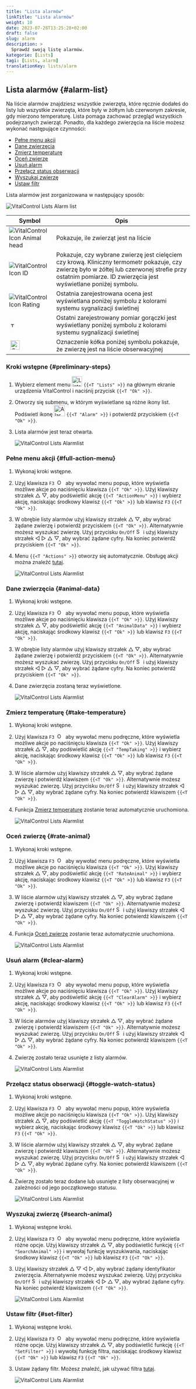 ```yaml
---
title: "Lista alarmów"
linkTitle: "Lista alarmów"
weight: 10
date: 2023-07-28T13:25:28+02:00
draft: false
slug: alarm
description: >
  Sprawdź swoją listę alarmów.
kategorie: [Lists]
tagi: [Lists, alarm]
translationKey: lists/alarm
---
```

## Lista alarmów {#alarm-list}

Na liście alarmów znajdziesz wszystkie zwierzęta, które ręcznie dodałeś do listy lub wszystkie zwierzęta, które były w żółtym lub czerwonym zakresie, gdy mierzono temperaturę. Lista pomaga zachować przegląd wszystkich podejrzanych zwierząt. Ponadto, dla każdego zwierzęcia na liście możesz wykonać następujące czynności:

- [Pełne menu akcji](#full-action-menu)
- [Dane zwierzęcia](#animal-data)
- [Zmierz temperaturę](#take-temperature)
- [Oceń zwierzę](#rate-animal)
- [Usuń alarm](#clear-alarm)
- [Przełącz status obserwacji](#toggle-watch-status)
- [Wyszukaj zwierzę](#search-animal)
- [Ustaw filtr](#set-filter)

Lista alarmów jest zorganizowana w następujący sposób:

   ![VitalControl Lists Alarm list](../images/alarmstructure.png "Struktura listy alarmów")

|Symbol   | Opis
|-------  |----
| ![VitalControl Icon Animal head](../images/kopf.png "Głowa zwierzęcia") | Pokazuje, ile zwierząt jest na liście
| ![VitalControl Icon ID](../images/ID.png "ID") | Pokazuje, czy wybrane zwierzę jest cielęciem czy krową. Kliniczny termometr pokazuje, czy zwierzę było w żółtej lub czerwonej strefie przy ostatnim pomiarze. ID zwierzęcia jest wyświetlane poniżej symbolu.
| ![VitalControl Icon Rating](../images/auge.png "Ikona Oceny") | Ostatnia zarejestrowana ocena jest wyświetlana poniżej symbolu z kolorami systemu sygnalizacji świetlnej
| &nbsp;<img src="/icons/actions/temperature.svg" width="12" align="bottom" alt="Temperatura ciała" title="Temperatura ciała" /> | Ostatni zarejestrowany pomiar gorączki jest wyświetlany poniżej symbolu z kolorami systemu sygnalizacji świetlnej
| &nbsp;<img src="/icons/actions/rating.svg" width="25" align="bottom" alt="Ocena zwierzęcia" title="Ocena" /> | Oznaczenie kółka poniżej symbolu pokazuje, że zwierzę jest na liście obserwacyjnej

### Kroki wstępne {#preliminary-steps}


1. Wybierz element menu <img src="/icons/main/lists.svg" width="28" align="bottom" alt="Lists" /> `{{<T "Lists" >}}` na głównym ekranie urządzenia VitalControl i naciśnij przycisk `{{<T "Ok" >}}`.

2. Otworzy się submenu, w którym wyświetlane są różne ikony list. Podświetl ikonę <img src="/icons/lists/alarmlist.svg" width="30" align="bottom" alt="Alarm" /> `{{<T "Alarm" >}}` i potwierdź przyciskiem `{{<T "Ok" >}}`.

3. Lista alarmów jest teraz otwarta.

   ![VitalControl Lists Alarmlist](../images/firststeps.png "Preliminary Steps")

### Pełne menu akcji {#full-action-menu}

1. Wykonaj kroki wstępne.

2. Użyj klawisza `F3` &nbsp;<img src="/icons/footer/open-popup.svg" width="15" align="bottom" alt="Open popup" />&nbsp; aby wywołać menu popup, które wyświetla możliwe akcje po naciśnięciu klawisza `{{<T "Ok" >}}`. Użyj klawiszy strzałek △ ▽, aby podświetlić akcję `{{<T "ActionMenu" >}}` i wybierz akcję, naciskając środkowy klawisz `{{<T "Ok" >}}` lub klawisz `F3` `{{<T "Ok" >}}`.

3. W obrębie listy alarmów użyj klawiszy strzałek △ ▽, aby wybrać żądane zwierzę i potwierdź przyciskiem `{{<T "Ok" >}}`. Alternatywnie możesz wyszukać zwierzę. Użyj przycisku `On/Off` <img src="/icons/footer/search.svg" width="15" align="bottom" alt="Search" /> i użyj klawiszy strzałek ◁ ▷ △ ▽, aby wybrać żądane cyfry. Na koniec potwierdź przyciskiem `{{<T "Ok" >}}`.

4. Menu `{{<T "Actions" >}}` otworzy się automatycznie. Obsługę akcji można znaleźć [tutaj](/pl/docs/actions/).

   ![VitalControl Lists Alarmlist](../images/actionmenu.png "Action menu")

### Dane zwierzęcia {#animal-data}

1. Wykonaj kroki wstępne.

2. Użyj klawisza `F3` &nbsp;<img src="/icons/footer/open-popup.svg" width="15" align="bottom" alt="Open popup" />&nbsp; aby wywołać menu popup, które wyświetla możliwe akcje po naciśnięciu klawisza `{{<T "Ok" >}}`. Użyj klawiszy strzałek △ ▽, aby podświetlić akcję `{{<T "AnimalData" >}}` i wybierz akcję, naciskając środkowy klawisz `{{<T "Ok" >}}` lub klawisz `F3` `{{<T "Ok" >}}`.

3. W obrębie listy alarmów użyj klawiszy strzałek △ ▽, aby wybrać żądane zwierzę i potwierdź przyciskiem `{{<T "Ok" >}}`. Alternatywnie możesz wyszukać zwierzę. Użyj przycisku `On/Off` <img src="/icons/footer/search.svg" width="15" align="bottom" alt="Search" /> i użyj klawiszy strzałek ◁ ▷ △ ▽, aby wybrać żądane cyfry. Na koniec potwierdź przyciskiem `{{<T "Ok" >}}`.

4. Dane zwierzęcia zostaną teraz wyświetlone.

   ![VitalControl Lists Alarmlist](../images/animaldata.png "Dane zwierzęcia")

### Zmierz temperaturę {#take-temperature}

1. Wykonaj kroki wstępne.

2. Użyj klawisza `F3` &nbsp;<img src="/icons/footer/open-popup.svg" width="15" align="bottom" alt="Open popup" />&nbsp; aby wywołać menu podręczne, które wyświetla możliwe akcje po naciśnięciu klawisza `{{<T "Ok" >}}`. Użyj klawiszy strzałek △ ▽, aby podświetlić akcję `{{<T "TempTaking" >}}` i wybierz akcję, naciskając środkowy klawisz `{{<T "Ok" >}}` lub klawisz `F3` `{{<T "Ok" >}}`.

3. W liście alarmów użyj klawiszy strzałek △ ▽, aby wybrać żądane zwierzę i potwierdź klawiszem `{{<T "Ok" >}}`. Alternatywnie możesz wyszukać zwierzę. Użyj przycisku `On/Off` <img src="/icons/footer/search.svg" width="15" align="bottom" alt="Search" /> i użyj klawiszy strzałek ◁ ▷ △ ▽, aby wybrać żądane cyfry. Na koniec potwierdź klawiszem `{{<T "Ok" >}}`.

4. Funkcja [Zmierz temperaturę](/pl/docs/actions/measure-temperature/#measure-fever) zostanie teraz automatycznie uruchomiona.

   ![VitalControl Lists Alarmlist](../images/temperature.png "Zmierz temperaturę")

### Oceń zwierzę {#rate-animal}

1. Wykonaj kroki wstępne.

2. Użyj klawisza `F3` &nbsp;<img src="/icons/footer/open-popup.svg" width="15" align="bottom" alt="Open popup" />&nbsp; aby wywołać menu podręczne, które wyświetla możliwe akcje po naciśnięciu klawisza `{{<T "Ok" >}}`. Użyj klawiszy strzałek △ ▽, aby podświetlić akcję `{{<T "RateAnimal" >}}` i wybierz akcję, naciskając środkowy klawisz `{{<T "Ok" >}}` lub klawisz `F3` `{{<T "Ok" >}}`.

3. W liście alarmów użyj klawiszy strzałek △ ▽, aby wybrać żądane zwierzę i potwierdź klawiszem `{{<T "Ok" >}}`. Alternatywnie możesz wyszukać zwierzę. Użyj przycisku `On/Off` <img src="/icons/footer/search.svg" width="15" align="bottom" alt="Search" /> i użyj klawiszy strzałek ◁ ▷ △ ▽, aby wybrać żądane cyfry. Na koniec potwierdź klawiszem `{{<T "Ok" >}}`.

4. Funkcja [Oceń zwierzę](/pl/docs/actions/rating/#rate-your-animals) zostanie teraz automatycznie uruchomiona.


   ![VitalControl Lists Alarmlist](../images/rateanimal.png "Oceń zwierzę")

### Usuń alarm {#clear-alarm}

1. Wykonaj kroki wstępne.

2. Użyj klawisza `F3` &nbsp;<img src="/icons/footer/open-popup.svg" width="15" align="bottom" alt="Otwórz popup" />&nbsp; aby wywołać menu popup, które wyświetla możliwe akcje po naciśnięciu klawisza `{{<T "Ok" >}}`. Użyj klawiszy strzałek △ ▽, aby podświetlić akcję `{{<T "ClearAlarm" >}}` i wybierz akcję, naciskając środkowy klawisz `{{<T "Ok" >}}` lub klawisz `F3` `{{<T "Ok" >}}`.

3. W liście alarmów użyj klawiszy strzałek △ ▽, aby wybrać żądane zwierzę i potwierdź klawiszem `{{<T "Ok" >}}`. Alternatywnie możesz wyszukać zwierzę. Użyj przycisku `On/Off` <img src="/icons/footer/search.svg" width="15" align="bottom" alt="Szukaj" /> i użyj klawiszy strzałek ◁ ▷ △ ▽, aby wybrać żądane cyfry. Na koniec potwierdź klawiszem `{{<T "Ok" >}}`.

4. Zwierzę zostało teraz usunięte z listy alarmów.

   ![VitalControl Lists Alarmlist](../images/clearalarm.png "Usuń alarm")

### Przełącz status obserwacji {#toggle-watch-status}

1. Wykonaj kroki wstępne.

2. Użyj klawisza `F3` &nbsp;<img src="/icons/footer/open-popup.svg" width="15" align="bottom" alt="Otwórz popup" />&nbsp; aby wywołać menu popup, które wyświetla możliwe akcje po naciśnięciu klawisza `{{<T "Ok" >}}`. Użyj klawiszy strzałek △ ▽, aby podświetlić akcję `{{<T "ToggleWatchStatus" >}}` i wybierz akcję, naciskając środkowy klawisz `{{<T "Ok" >}}` lub klawisz `F3` `{{<T "Ok" >}}`.

3. W liście alarmów użyj klawiszy strzałek △ ▽, aby wybrać żądane zwierzę i potwierdź klawiszem `{{<T "Ok" >}}`. Alternatywnie możesz wyszukać zwierzę. Użyj przycisku `On/Off` <img src="/icons/footer/search.svg" width="15" align="bottom" alt="Szukaj" /> i użyj klawiszy strzałek ◁ ▷ △ ▽, aby wybrać żądane cyfry. Na koniec potwierdź klawiszem `{{<T "Ok" >}}`.

4. Zwierzę zostało teraz dodane lub usunięte z listy obserwacyjnej w zależności od jego początkowego statusu.

   ![VitalControl Lists Alarmlist](../images/watchlist.png "Przełącz status obserwacji")

### Wyszukaj zwierzę {#search-animal}


1. Wykonaj wstępne kroki.

2. Użyj klawisza `F3` &nbsp;<img src="/icons/footer/open-popup.svg" width="15" align="bottom" alt="Open popup" />&nbsp; aby wywołać menu podręczne, które wyświetla różne opcje. Użyj klawiszy strzałek △ ▽, aby podświetlić funkcję `{{<T "SearchAnimal" >}}` i wywołaj funkcję wyszukiwania, naciskając środkowy klawisz `{{<T "Ok" >}}` lub klawisz `F3` `{{<T "Ok" >}}`.

3. Użyj klawiszy strzałek △ ▽ ◁ ▷, aby wybrać żądany identyfikator zwierzęcia. Alternatywnie możesz wyszukać zwierzę. Użyj przycisku `On/Off` <img src="/icons/footer/search.svg" width="15" align="bottom" alt="Search" /> i użyj klawiszy strzałek ◁ ▷ △ ▽, aby wybrać żądane cyfry. Na koniec potwierdź klawiszem `{{<T "Ok" >}}`.

   ![VitalControl Lists Alarmlist](../images/searchanimal.png "Search animal")

### Ustaw filtr {#set-filter}

1. Wykonaj wstępne kroki.

2. Użyj klawisza `F3` &nbsp;<img src="/icons/footer/open-popup.svg" width="15" align="bottom" alt="Open popup" />&nbsp; aby wywołać menu podręczne, które wyświetla różne opcje. Użyj klawiszy strzałek △ ▽, aby podświetlić funkcję `{{<T "SetFilter" >}}` i wywołaj funkcję filtra, naciskając środkowy klawisz `{{<T "Ok" >}}` lub klawisz `F3` `{{<T "Ok" >}}`.

3. Ustaw żądany filtr. Możesz znaleźć, jak używać filtra [tutaj](../../filter/#applying-filters).

   ![VitalControl Lists Alarmlist](../images/setfilter.png "Set filter")
